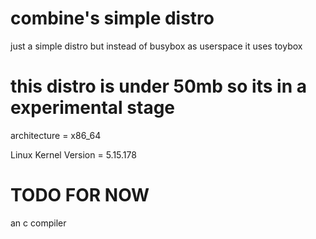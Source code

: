 # combine's simple distro
just a simple distro but instead of busybox as userspace it uses toybox

# this distro is under 50mb  so its in a experimental stage
architecture = x86_64

Linux Kernel Version =	5.15.178

# TODO FOR NOW
an c compiler 
